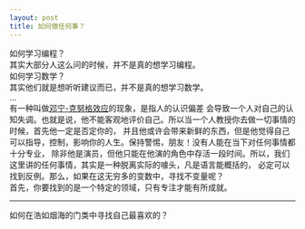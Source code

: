 ```yaml
---
layout: post
title: 如何做任何事？
---
```

如何学习编程？  
其实大部分人这么问的时候，并不是真的想学习编程。  
如何学习数学？  
其实他们就是想听听建议而已，并不是真的想学习数学。  
...  
有一种叫做[邓宁-克努格效应](https://en.m.wikipedia.org/wiki/Dunning%E2%80%93Kruger_effect)的现象，是指人的认识偏差
会导致一个人对自己的认知失调。也就是说，他不能客观地评价自己。所以当一个人教授你去做一切事情的时候，首先他一定是否定你的，
并且他或许会带来新鲜的东西，但是他觉得自己可以指导，控制，影响你的人生。保持警惕，朋友！没有人能在当下对任何事情都十分专业，
除非他是演员，但他只能在他演的角色中存活一段时间。所以，我们这里讲的任何事情，其实是一种脱离实际的噱头，凡是语言能概括的，
必定可以找到反例。那么，如果在这无穷多的变数中，寻找不变量呢？  
首先，你要找到的是一个特定的领域，只有专注才能有所成就。

---

如何在浩如烟海的门类中寻找自己最喜欢的？  

